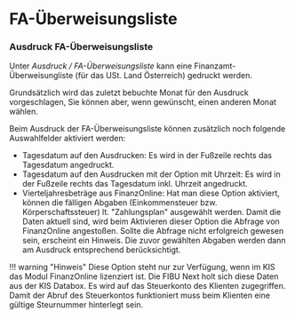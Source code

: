 # FA-Überweisungsliste

### Ausdruck FA-Überweisungsliste

Unter *Ausdruck / FA-Überweisungsliste* kann eine Finanzamt-Überweisungliste (für das USt. Land Österreich) gedruckt werden.

Grundsätzlich wird das zuletzt bebuchte Monat für den Ausdruck vorgeschlagen, Sie können aber, wenn gewünscht, einen anderen Monat wählen.

Beim Ausdruck der FA-Überweisungsliste können zusätzlich noch folgende Auswahlfelder aktiviert werden:

* Tagesdatum auf den Ausdrucken: Es wird in der Fußzeile rechts das Tagesdatum angedruckt.
* Tagesdatum auf den Ausdrucken mit der Option mit Uhrzeit: Es wird in der Fußzeile rechts das Tagesdatum inkl. Uhrzeit angedruckt.
* Vierteljahresbeträge aus FinanzOnline: Hat man diese Option aktiviert, können die fälligen Abgaben (Einkommensteuer bzw. Körperschaftssteuer) lt. "Zahlungsplan" ausgewählt werden. Damit die Daten aktuell sind, wird beim Aktivieren dieser Option die Abfrage von FinanzOnline angestoßen. Sollte die Abfrage nicht erfolgreich gewesen sein, erscheint ein Hinweis. Die zuvor gewählten Abgaben werden dann am Ausdruck entsprechend berücksichtigt.
  
!!! warning "Hinweis"
    Diese Option steht nur zur Verfügung, wenn im KIS das Modul FinanzOnline lizenziert ist. Die FIBU Next holt sich diese Daten aus der KIS Databox. Es wird auf das Steuerkonto des Klienten zugegriffen. Damit der Abruf des Steuerkontos funktioniert muss beim Klienten eine gültige Steurnummer hinterlegt sein.
  

